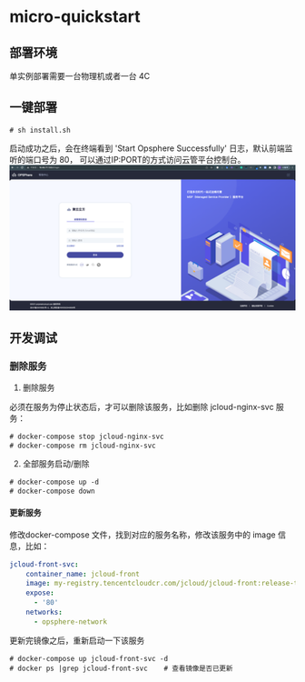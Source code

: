 # micro-quickstart

## 部署环境
单实例部署需要一台物理机或者一台 4C

## 一键部署
```
# sh install.sh
```
启动成功之后，会在终端看到 'Start Opsphere Successfully' 日志，默认前端监听的端口号为 80， 可以通过IP:PORT的方式访问云管平台控制台。
![index](./static/img/index.png)

## 开发调试
### 删除服务

1. 删除服务

必须在服务为停止状态后，才可以删除该服务，比如删除 jcloud-nginx-svc 服务：
```shell
# docker-compose stop jcloud-nginx-svc
# docker-compose rm jcloud-nginx-svc
```

2. 全部服务启动/删除
```shell
# docker-compose up -d
# docker-compose down
```
  
#### 更新服务  
修改docker-compose 文件，找到对应的服务名称，修改该服务中的 image 信息，比如：
```yml
jcloud-front-svc:
    container_name: jcloud-front
    image: my-registry.tencentcloudcr.com/jcloud/jcloud-front:release-test-jcloud.front-v2.0.1.202207291838
    expose:
      - '80'
    networks:
      - opsphere-network
```

更新完镜像之后，重新启动一下该服务

```shell
# docker-compose up jcloud-front-svc -d
# docker ps |grep jcloud-front-svc    # 查看镜像是否已更新
```

